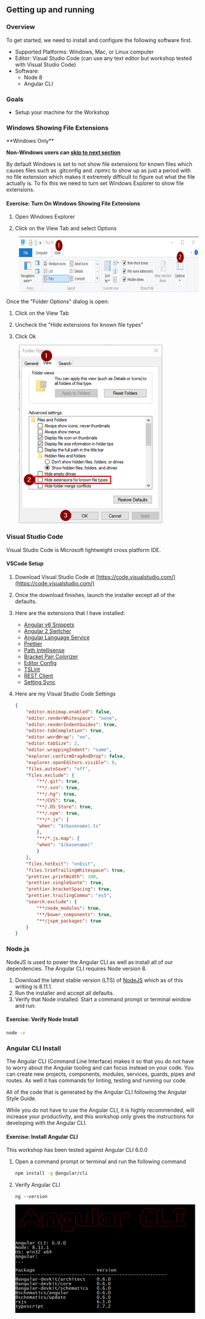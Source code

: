 ## Getting up and running

### Overview

To get started, we need to install and configure the following software first.

* Supported Platforms: Windows, Mac, or Linux computer
* Editor: Visual Studio Code (can use any text editor but workshop tested with Visual Studio Code)
* Software:
  * Node 8
  * Angular CLI

### Goals

* Setup your machine for the Workshop

### Windows Showing File Extensions

<div class="alert alert-danger" role="alert">
**Windows Only**
</div>

**Non-Windows users can [skip to next section](#chapter2.4)**

By default Windows is set to not show file extensions for known files which causes files such as .gitconfig and .npmrc to show up as just a period with no file extension which makes it extremely difficult to figure out what the file actually is. To fix this we need to turn set Windows Explorer to show file extensions.

<h4 class="exercise-start">
    <b>Exercise</b>: Turn On Windows Showing File Extensions
</h4>

1. Open Windows Explorer
1. Click on the View Tab and select Options

    <img src="images/chapter1/windows-explorer-ribbon.png" style="height:147px;width:759px;margin-left: 10px">

Once the "Folder Options" dialog is open:

1. Click on the View Tab
1. Uncheck the "Hide extensions for known file types"
1. Click Ok

    <img src="images/chapter1/windows-explorer-view-options.png" style="height:475px;width:382px;margin-left: 10px">

<div class="exercise-end"></div>

### Visual Studio Code

Visual Studio Code is Microsoft lightweight cross platform IDE.

<h4 class="exercise-start">
    <b>VSCode Setup</b>
</h4>

1. Download Visual Studio Code at [https://code.visualstudio.com/](https://code.visualstudio.com/)
1. Once the download finishes, launch the installer except all of the defaults.
1. Here are the extensions that I have installed:

    * [Angular v6 Snippets](https://marketplace.visualstudio.com/items?itemName=johnpapa.Angular2)
    * [Angular 2 Switcher](https://marketplace.visualstudio.com/items?itemName=infinity1207.angular2-switcher)
    * [Angular Language Service](https://marketplace.visualstudio.com/items?itemName=Angular.ng-template)
    * [Prettier](https://marketplace.visualstudio.com/items?itemName=esbenp.prettier-vscode)
    * [Path Intellisense](https://marketplace.visualstudio.com/items?itemName=christian-kohler.path-intellisense)
    * [Bracket Pair Colorizer](https://marketplace.visualstudio.com/items?itemName=CoenraadS.bracket-pair-colorizer)
    * [Editor Config](https://marketplace.visualstudio.com/items?itemName=EditorConfig.EditorConfig)
    * [TSLint](https://marketplace.visualstudio.com/items?itemName=eg2.tslint)
    * [REST Client](https://marketplace.visualstudio.com/items?itemName=humao.rest-client)
    * [Setting Sync](https://marketplace.visualstudio.com/items?itemName=Shan.code-settings-sync)

1. Here are my Visual Studio Code Settings

    ```json
    {
        "editor.minimap.enabled": false,
        "editor.renderWhitespace": "none",
        "editor.renderIndentGuides": true,
        "editor.tabCompletion": true,
        "editor.wordWrap": "on",
        "editor.tabSize": 2,
        "editor.wrappingIndent": "same",
        "explorer.confirmDragAndDrop": false,
        "explorer.openEditors.visible": 0,
        "files.autoSave": "off",
        "files.exclude": {
            "**/.git": true,
            "**/.svn": true,
            "**/.hg": true,
            "**/CVS": true,
            "**/.DS_Store": true,
            "**/.npm": true,
            "**/*.js": {
            "when": "$(basename).ts"
            },
            "**/*.js.map": {
            "when": "$(basename)"
            }
        },
        "files.hotExit": "onExit",
        "files.trimTrailingWhitespace": true,
        "prettier.printWidth": 100,
        "prettier.singleQuote": true,
        "prettier.bracketSpacing": true,
        "prettier.trailingComma": "es5",
        "search.exclude": {
            "**/node_modules": true,
            "**/bower_components": true,
            "**/jspm_packages": true
        }
    }
    ```

<div class="exercise-end"></div>


### Node.js

NodeJS is used to power the Angular CLI as well as install all of our dependencies. The Angular CLI requires Node version 8.

1. Download the latest stable version (LTS) of [NodeJS](http://nodejs.org) which as of this writing is 8.11.1.
1. Run the installer and accept all defaults.
1. Verify that Node installed. Start a command prompt or terminal window and run:

<h4 class="exercise-start">
    <b>Exercise</b>: Verify Node Install
</h4>

```bash
node -v
```

<div class="exercise-end"></div>

### Angular CLI Install

The Angular CLI (Command Line Interface) makes it so that you do not have to worry about the Angular tooling and can focus instead on your code. You can create new projects, components, modules, services, guards, pipes and routes. As well it has commands for linting, testing and running our code.

All of the code that is generated by the Angular CLI following the Angular Style Guide.

While you do not have to use the Angular CLI, it is highly recommended, will increase your productivity, and this workshop only gives the instructions for developing with the Angular CLI.

<h4 class="exercise-start">
    <b>Exercise</b>: Install Angular CLI
</h4>

<div class="alert alert-info" role="alert">This workshop has been tested against Angular CLI 6.0.0</div>

1. Open a command prompt or terminal and run the following command

    ```bash
    npm install -g @angular/cli
    ```

1. Verify Angular CLI

    ```shell
    ng --version
    ```

    ![ng version output](images/chapter1/ng-version.png)

<div class="exercise-end"></div>
